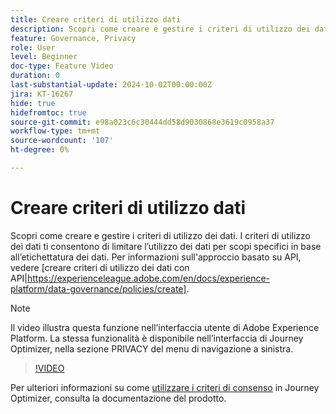 ```yaml
---
title: Creare criteri di utilizzo dati
description: Scopri come creare e gestire i criteri di utilizzo dei dati.
feature: Governance, Privacy
role: User
level: Beginner
doc-type: Feature Video
duration: 0
last-substantial-update: 2024-10-02T00:00:00Z
jira: KT-16267
hide: true
hidefromtoc: true
source-git-commit: e98a023c6c30444dd58d9030868e3619c0958a37
workflow-type: tm+mt
source-wordcount: '107'
ht-degree: 0%

---
```



# Creare criteri di utilizzo dati

Scopri come creare e gestire i criteri di utilizzo dei dati. I criteri di utilizzo dei dati ti consentono di limitare l’utilizzo dei dati per scopi specifici in base all’etichettatura dei dati. Per informazioni sull&#39;approccio basato su API, vedere [creare criteri di utilizzo dei dati con API|https://experienceleague.adobe.com/en/docs/experience-platform/data-governance/policies/create].

>[!NOTE]
>
>Il video illustra questa funzione nell’interfaccia utente di Adobe Experience Platform. La stessa funzionalità è disponibile nell’interfaccia di Journey Optimizer, nella sezione PRIVACY del menu di navigazione a sinistra.

>[!VIDEO](https://video.tv.adobe.com/v/32977/?learn=on)

Per ulteriori informazioni su come [utilizzare i criteri di consenso](https://experienceleague.adobe.com/en/docs/journey-optimizer/using/privacy/consent/consent-restricted) in Journey Optimizer, consulta la documentazione del prodotto.
